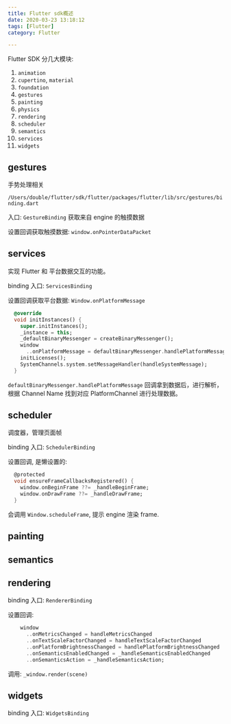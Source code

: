 ```yaml
---
title: Flutter sdk概述
date: 2020-03-23 13:18:12
tags: [Flutter]
category: Flutter

---
```


Flutter SDK 分几大模块:

1. `animation`
2. `cupertino`, `material`
3. `foundation`
4. `gestures`
5. `painting`
6. `physics`
7. `rendering`
8. `scheduler`
9. `semantics`
10. `services`
11. `widgets`


## gestures

手势处理相关

`/Users/double/flutter/sdk/flutter/packages/flutter/lib/src/gestures/binding.dart`

入口: `GestureBinding` 获取来自 engine 的触摸数据

设置回调获取触摸数据: `window.onPointerDataPacket`

## services

实现 Flutter 和 平台数据交互的功能。

binding 入口: `ServicesBinding`

设置回调获取平台数据: `Window.onPlatformMessage`

```Dart
  @override
  void initInstances() {
    super.initInstances();
    _instance = this;
    _defaultBinaryMessenger = createBinaryMessenger();
    window
      ..onPlatformMessage = defaultBinaryMessenger.handlePlatformMessage;
    initLicenses();
    SystemChannels.system.setMessageHandler(handleSystemMessage);
  }
```

`defaultBinaryMessenger.handlePlatformMessage` 回调拿到数据后，进行解析，根据 Channel Name 找到对应 PlatformChannel 进行处理数据。

## scheduler

调度器，管理页面帧

binding 入口: `SchedulerBinding`

设置回调, 是懒设置的:

```Dart
  @protected
  void ensureFrameCallbacksRegistered() {
    window.onBeginFrame ??= _handleBeginFrame;
    window.onDrawFrame ??= _handleDrawFrame;
  }
```

会调用 `Window.scheduleFrame`, 提示 engine 渲染 frame.

## painting

## semantics

## rendering

binding 入口: `RendererBinding`

设置回调:

```Dart
    window
      ..onMetricsChanged = handleMetricsChanged
      ..onTextScaleFactorChanged = handleTextScaleFactorChanged
      ..onPlatformBrightnessChanged = handlePlatformBrightnessChanged
      ..onSemanticsEnabledChanged = _handleSemanticsEnabledChanged
      ..onSemanticsAction = _handleSemanticsAction;
```

调用: `_window.render(scene)`

## widgets

binding 入口: `WidgetsBinding`






























